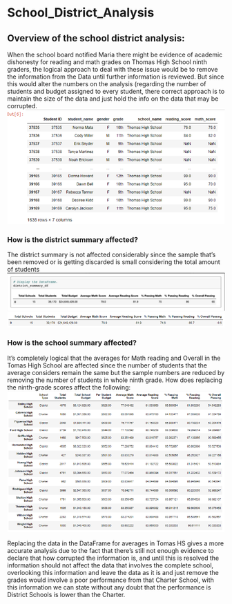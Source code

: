 # School_District_Analysis

## Overview of the school district analysis: 
When the school board notified Maria there might be evidence of academic dishonesty for reading and math grades on Thomas High School ninth graders, the logical approach to deal with these issue would be to remove the information from the Data until further information is reviewed. But since this would alter the numbers on the analysis (regarding the number of students and budget assigned to every student, there correct approach is to maintain the size of the data and just hold the info on the data that may be corrupted.
![Alt Text](https://github.com/CarlosRello/School_District_Analysis/blob/main/Resources/replace_to_NaN.png)
### How is the district summary affected?
The district summary is not affected considerably since the sample that’s been removed or is getting discarded is small considering the total amount of students 
![Alt Text](https://github.com/CarlosRello/School_District_Analysis/blob/main/Resources/District_summary_original.png)
![Alt Text](https://github.com/CarlosRello/School_District_Analysis/blob/main/Resources/District_summary2.png)
### How is the school summary affected?
It’s completely logical that the averages for Math reading and Overall in the Tomas High School are affected since the number of students that the average considers remain the same but the sample numbers are reduced by removing the number of students in whole ninth grade.
How does replacing the ninth-grade scores affect the following:
![Alt Text](https://github.com/CarlosRello/School_District_Analysis/blob/main/Resources/per_School_summary.png)

Replacing the data in the DataFrame for averages in Tomas HS gives a more accurate analysis due to the fact that there’s still not enough evidence to declare that how corrupted the information is, and until this is resolved the information should not affect the data that involves the complete school, overlooking this information and leave the data as it is and just remove the grades would involve a poor performance from that Charter School, with this information we can state without any doubt that the performance is District Schools is lower than the Charter.


